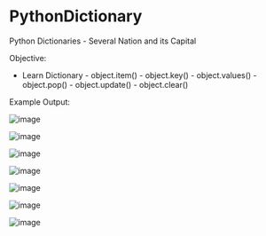 # PythonDictionary
Python Dictionaries - Several Nation and its Capital

Objective:
- Learn Dictionary  - object.item()
                    - object.key()
                    - object.values()
                    - object.pop()
                    - object.update()
                    - object.clear()
          
 
 Example Output:
 
 ![image](https://user-images.githubusercontent.com/97081479/177467291-4b479d57-65e4-4cd3-a58b-218bd42256dc.png)

![image](https://user-images.githubusercontent.com/97081479/177467507-efdc57e3-e183-4abf-9118-d98557f38569.png)

![image](https://user-images.githubusercontent.com/97081479/177467563-0117bae9-7602-4753-b803-9304bc1ed717.png)

![image](https://user-images.githubusercontent.com/97081479/177467611-43ca8180-1b61-4b37-8a6e-66a70617f6bd.png)

![image](https://user-images.githubusercontent.com/97081479/177467654-238bad48-d9a3-40a0-891b-82d544e19b72.png)

![image](https://user-images.githubusercontent.com/97081479/177467701-e58a06ea-fd25-4bd6-9b9a-d4e1a2a9be1c.png)

![image](https://user-images.githubusercontent.com/97081479/177467741-98dba31f-4b18-40f4-89e8-734fdbda67f7.png)


 
                   
